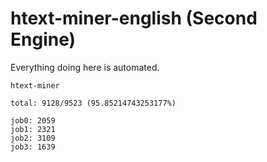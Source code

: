# htext-miner-english (Second Engine)

Everything doing here is automated.

```
htext-miner

total: 9128/9523 (95.85214743253177%)

job0: 2059
job1: 2321
job2: 3109
job3: 1639
```